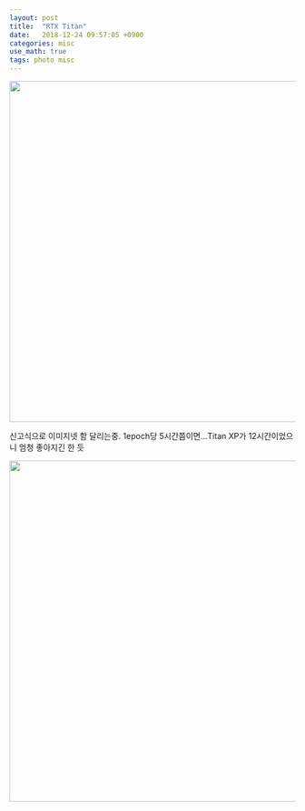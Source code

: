 ```yaml
---
layout: post
title:  "RTX Titan"
date:   2018-12-24 09:57:05 +0900
categories: misc
use_math: true
tags: photo misc
---
```


<img src="{{ site.url }}/images/titan_1.jpg" class="center" style="width:600px"/>

신고식으로 이미지넷 함 달리는중. 1epoch당 5시간쯤이면...Titan XP가 12시간이었으니 엄청 좋아지긴 한 듯

<img src="{{ site.url }}/images/titan_2.png" class="center" style="width:600px"/>